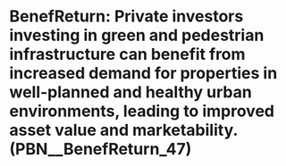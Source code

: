 # BenefReturn: __Private investors investing in green and pedestrian infrastructure can benefit from increased demand for properties in well-planned and healthy urban environments, leading to improved asset value and marketability.__ (PBN__BenefReturn_47)

